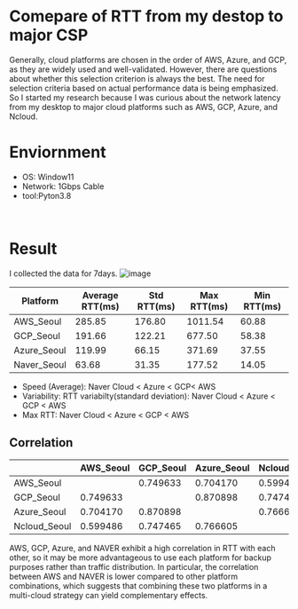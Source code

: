 # Comepare of RTT from my destop to major CSP
Generally, cloud platforms are chosen in the order of AWS, Azure, and GCP, as they are widely used and well-validated. However, there are questions about whether this selection criterion is always the best. The need for selection criteria based on actual performance data is being emphasized.
So I started my research because I was curious about the network latency from my desktop to major cloud platforms such as AWS, GCP, Azure, and Ncloud.

# Enviornment
- OS: Window11
- Network: 1Gbps Cable
- tool:Pyton3.8
<br>

# Result
I collected the data for 7days.
![image](https://github.com/user-attachments/assets/6a563654-c395-4fb0-b3b6-2cebf540bcb9)

|Platform|Average RTT(ms)|Std RTT(ms)|Max RTT(ms)|Min RTT(ms)|
|------|---|---|---|---|
|AWS_Seoul|285.85|176.80|1011.54|60.88|
|GCP_Seoul|191.66|122.21|677.50|58.38|
|Azure_Seoul|119.99|66.15|371.69|37.55|
|Naver_Seoul|63.68|31.35|177.52|14.05|

- Speed (Average): Naver Cloud < Azure < GCP< AWS </div>
- Variability: RTT variabilty(standard deviation): Naver Cloud < Azure < GCP < AWS </div>
- Max RTT: Naver Cloud < Azure < GCP < AWS
## Correlation
|	|AWS_Seoul|	GCP_Seoul|	Azure_Seoul|	Ncloud_Seoul|
|------|---|---|---|---|
|AWS_Seoul|		|0.749633|	0.704170|	0.599486|
|GCP_Seoul|	0.749633|	|	0.870898|	0.747465|
|Azure_Seoul|	0.704170|	0.870898|		|0.766605|
|Ncloud_Seoul|	0.599486|	0.747465|	0.766605| |	

AWS, GCP, Azure, and NAVER exhibit a high correlation in RTT with each other, so it may be more advantageous to use each platform for backup purposes rather than traffic distribution. In particular, the correlation between AWS and NAVER is lower compared to other platform combinations, which suggests that combining these two platforms in a multi-cloud strategy can yield complementary effects.
